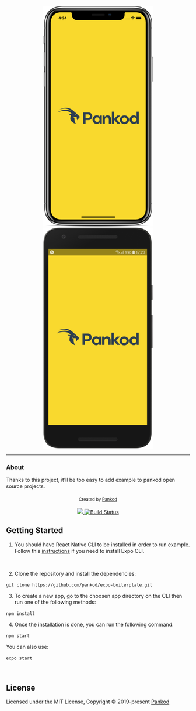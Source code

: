 <div align="center">
 <img src="screenshots/project-splash-ios.png" width="300px">
 <img src="screenshots/project-splash-android.png" width="300px">
</div>

----

### About

Thanks to this project, it’ll be too easy to add example to pankod open source projects.
<div align="center">
  <sub>Created by <a href="https://www.pankod.com">Pankod</a></sub>
</div>
<br/>
<div align="center">
  <!-- CodeCov -->
  <a href="https://codecov.io/gh/pankod/expo-boilerplate">
    <img src="https://codecov.io/gh/pankod/expo-boilerplate/branch/master/graph/badge.svg" />
  </a>
  <!-- Build Status -->
  <a href="https://travis-ci.org/pankod/expo-boilerplate">
    <img src="https://travis-ci.org/pankod/expo-boilerplate.svg?branch=master" alt="Build Status" />
  </a>
</div>


## Getting Started


1. You should have React Native CLI to be installed in order to run example. Follow this [instructions](https://facebook.github.io/react-native/docs/getting-started) if you need to install Expo CLI.
<br/>
   
2. Clone the repository and install the dependencies:

```
git clone https://github.com/pankod/expo-boilerplate.git
```

3. To create a new app, go to the choosen app directory on the CLI then run one of the following methods:
   

```sh
npm install
```

4. Once the installation is done, you can run the following command:

 ```
 npm start
 ```
 You can also use:
  ```
 expo start
 ```
 <br/>


 ## License

Licensed under the MIT License, Copyright © 2019-present [Pankod](https://www.pankod.com/) 


